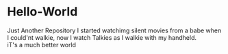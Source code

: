 # Hello-World
Just Another Repository
I started watchimg silent movies from a babe when I could'nt walkie, now I watch Talkies as I walkie with my handheld.  
iT's a much better world
